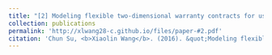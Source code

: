 ```yaml
---
title: "[2] Modeling flexible two-dimensional warranty contracts for used products considering reliability improvement actions"
collection: publications
permalink: 'http://xlwang28-c.github.io/files/paper-#2.pdf'
citation: 'Chun Su, <b>Xiaolin Wang</b>. (2016). &quot;Modeling flexible two-dimensional warranty contracts for used products considering reliability improvement actions.&quot; <i>Journal of Risk and Reliability</i>. 230(2), 237-247. [<a href="https://journals.sagepub.com/doi/abs/10.1177/1748006x15627395">link</a>]'
---
```

